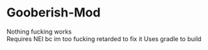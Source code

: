 # Gooberish-Mod
Nothing fucking works <br>
Requires NEI bc im too fucking retarded to fix it
Uses gradle to build
